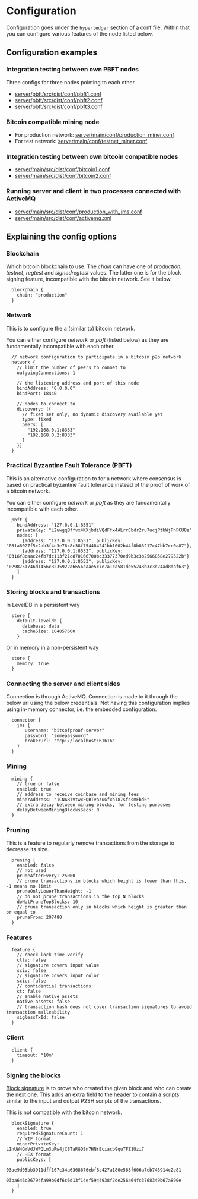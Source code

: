 # Configuration
Configuration goes under the ```hyperledger``` section of a conf file. Within that you can configure various features of the node listed below.

## Configuration examples

### Integration testing between own PBFT nodes
Three configs for three nodes pointing to each other
 * [server/pbft/src/dist/conf/pbft1.conf](../server/pbft/src/dist/conf/pbft1.conf)
 * [server/pbft/src/dist/conf/pbft2.conf](../server/pbft/src/dist/conf/pbft2.conf)
 * [server/pbft/src/dist/conf/pbft3.conf](../server/pbft/src/dist/conf/pbft3.conf)
 
### Bitcoin compatible mining node
 * For production network: [server/main/conf/production_miner.conf](../server/main/conf/production_miner.conf)
 * For test network: [server/main/conf/testnet_miner.conf](../server/main/conf/testnet_miner.conf)

### Integration testing between own bitcoin compatible nodes 
 * [server/main/src/dist/conf/bitcoin1.conf](../server/main/src/dist/conf/bitcoin1.conf)
 * [server/main/src/dist/conf/bitcoin2.conf](../server/main/src/dist/conf/bitcoin2.conf)
 
### Running server and client in two processes connected with ActiveMQ
 * [server/main/src/dist/conf/production_with_jms.conf](../server/main/src/dist/conf/production_with_jms.conf)
 * [server/main/src/dist/conf/activemq.xml](../server/main/src/dist/conf/activemq.xml)

## Explaining the config options
### Blockchain
Which bitcoin blockchain to use. The _chain_ can have one of _production_, _testnet_, _regtest_ and _signedregtest_ values. The latter one is for the block signing feature, incompatible with the bitcoin network. See it below.

```
  blockchain {
    chain: "production"
  }
```

### Network
This is to configure the a (similar to) bitcoin network. 

You can either configure _network_ or _pbft_ (listed below) as they are fundamentally incompatible with each other.
```
  // network configuration to participate in a bitcoin p2p network 
  network {
    // limit the number of peers to connet to
    outgoingConnections: 1

    // the listening address and port of this node
    bindAddress: "0.0.0.0"
    bindPort: 18440
    
    // nodes to connect to
    discovery: [{
      // fixed set only, no dynamic discovery available yet
      type: fixed
      peers: [
        "192.168.0.1:8333"
        "192.168.0.2:8333"
      ]
    }]
  }
```

### Practical Byzantine Fault Tolerance (PBFT)
This is an alternative configuration to for a network where consensus is based on practical byzantine fault tolerance instead of the proof of work of a bitcoin network.

You can either configure _network_ or _pbft_ as they are fundamentally incompatible with each other.
```
  pbft {
    bindAddress: "127.0.0.1:8551"
    privateKey: "L2uwgqBffvx4KXjbdiVQdFfx4ALrrCbdr2ru7ucjPtbWjPnFCU8e"
    nodes: [
      {address: "127.0.0.1:8551", publicKey: "031a8027f5c2ab3f4e3e76c8c38f754484241bb1002b44f8b83217c47bb7cc0a87"},
      {address: "127.0.0.1:8552", publicKey: "0316f8caac24fb7dc113f21c870166700bc33377370ed9b3c3b2566858e279522b"}
      {address: "127.0.0.1:8553", publicKey: "0298751746d1456c8235922a6656caae5c7e7a1ca581de55248b3c3d24ad8daf63"}
    ]
  }
```

### Storing blocks and transactions
In LevelDB in a persistent way
```
  store {
    default-leveldb {
      database: data
      cacheSize: 104857600
    }
```

Or in memory in a non-persistent way
```
  store {
    memory: true
  }
```


### Connecting the server and client sides
Connection is through ActiveMQ. Connection is made to it through the below url using the below credentials. Not having this configuration implies using in-memory connector, i.e. the embedded configuration.

```
  connector {
    jms {
       username: "bitsofproof-server"
       password: "somepassword"
       brokerUrl: "tcp://localhost:61616"
    }
  }
```

### Mining
```
  mining {
    // true or false
    enabled: true
    // address to receive coinbase and mining fees
    minerAddress: "1CNABTVtwxFQBTvazuGfxhT87sfssmFbdE"
    // extra delay between mining blocks, for testing purposes
    delayBetweenMiningBlocksSecs: 0
  }
```

### Pruning
This is a feature to regularly remove transactions from the storage to decrease its size. 

```
  pruning {
    enabled: false
    // not used
    pruneAfterEvery: 25000
    // prune transactions in blocks which height is lower than this, -1 means no limit
    pruneOnlyLowerThanHeight: -1
    // do not prune transactions in the top N blocks
    doNotPruneTopBlocks: 10
    // prune transaction only in blocks which height is greater than or equal to
    pruneFrom: 207480
  }

```

### Features 
```
  feature {
    // check lock time verify
    cltv: false
    // signature covers input value
    sciv: false
    // signature covers input color
    scic: false
    // confidential transactions
    ct: false
    // enable native assets
    native-assets: false
    // transaction hash does not cover transaction signatures to avoid transaction malleability
    siglessTxId: false
  }
```

### Client
```
  client {
    timeout: "10m"
  }
```

### Signing the blocks
[Block signature](blocksignature.md) is to prove who created the given block and who can create the next one. This adds an extra field to the header to contain a scripts similar to the input and output P2SH scripts of the transactions. 

This is not compatible with the bitcoin network.

```
  blockSignature {
    enabled: true
    requiredSignatureCount: 1
    // WIF format
    minerPrivateKey: L1hUW4GmVdJWPQLm3uRw4jC8TaRGDSn7HNrEciacb9quTFZ1Uzi7
    // HEX format
    publicKeys: [
      03ae9d05bb3911dff167c34a6368676ebf8c427a180e563f606a7eb743914c2e81
      03ba646c26794fa99b0df6c6d13f14ef5944938f2de256a64fc3768349b67a890e
    ]
  }
```



